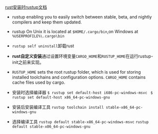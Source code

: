 [rust安装时rustup文档](https://rust-lang.github.io/rustup/installation/index.html#choosing-where-to-install)

* rustup enabling you to easily switch between stable, beta, and nightly compilers and keep them updated.
* rustup On Unix it is located at `$HOME/.cargo/bin`,on Windows at `%USERPROFILE%\.cargo\bin`
* `rustup self uninstall`卸载rust
* **rust自定义安装**通过设置环境变量`CARGO_HOME`和`RUSTUP_HOME`在运行rustup-init之前来实现。
* `RUSTUP_HOME` sets the root rustup folder, which is used for storing installed toolchains and configuration options. `CARGO_HOME` contains cache files used by cargo.
* 安装时选择编译器
`$ rustup set default-host i686-pc-windows-msvc
` 
`$ rustup set default-host x86_64-pc-windows-gnu
`
* 安装后安装编译工具
`rustup toolchain install stable-x86_64-pc-windows-gnu `

* 选择编译工具 
`rustup default stable-x86_64-pc-windows-msvc`
`rustup default stable-x86_64-pc-windows-gnu`

